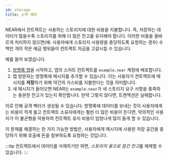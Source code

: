 ```yaml
---
id: storage
title: 소액 예치
---
```


NEAR에서 컨트랙트는 사용하는 스토리지에 대한 비용을 지불합니다. 즉, 저장하는 데이터가 많을수록 스토리지를 위해 더 많은 잔고를 유지해야 합니다. 이러한 비용을 올바르게 처리하지 않으면(예: 사용자에게 스토리지 사용량을 충당하도록 요청하는 경우) 수백만 개의 작은 예금 행위들이 컨트랙트 자금을 고갈시킬 수 있습니다.

예를 들어 보겠습니다.

1. [방명록 앱](https://examples.near.org/guest-book-js)을 시작하고, 앱의 스마트 컨트랙트를 `example.near` 계정에 배포합니다.
2. 앱 방문자는 방명록에 메시지를 추가할 수 있습니다. 이는 사용자가 컨트랙트에 메시지를 **저장**하기 위해 약간의 가스비를 지불한다는 것을 의미합니다.
3. 새 메시지가 들어오면 NEAR는 `example.near`가 새 스토리지 요구 사항을 충족하는 충분한 잔고가 있는지 확인합니다. 만약 그렇지 않다면, 트랜잭션은 실패합니다.

이로 인해 공격 벡터가 생성될 수 있습니다. 방명록에 데이터를 보내는 것이 사용자에게는 비용이 적게 들고 컨트랙트 소유자에게는 훨씬 더 많은 비용이 든다면, 악의적인 사용자가 이 불균형을 악용하여 컨트랙트 유지 비용이 엄청나게 많이 들게 할 수 있습니다.

이 문제를 해결하는 한 가지 가능한 방법은, 사용자에게 메시지에 사용된 저장 공간을 충당하기 위해 호출에 돈을 첨부하도록 요청하는 것입니다.

:::tip
컨트랙트에서 데이터를 삭제하기만 하면, *스토리지 용으로 잠긴 잔고*를 해제할 수 있습니다.
:::
